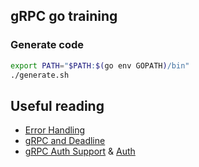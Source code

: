 ## gRPC go training

### Generate code
```bash
export PATH="$PATH:$(go env GOPATH)/bin"
./generate.sh
```

## Useful reading
- [Error Handling](https://grpc.io/docs/guides/error/)
- [gRPC and Deadline](https://grpc.io/blog/deadlines/)
- [gRPC Auth Support](https://github.com/grpc/grpc-go/blob/master/Documentation/grpc-auth-support.md) & [Auth](https://grpc.io/docs/guides/auth/#go)